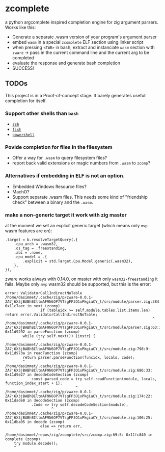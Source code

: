 # zcomplete

a python argcomplete inspired completion engine for zig argument parsers.
Works like this:

- Generate a separate .wasm version of your program's argument parser
- embed `wasm` in a special `zcomplete` ELF section using linker script
- when pressing `<TAB>` in bash,
  extract and instanciate `wasm` section with `zware` -> pass in the current command
  line and the current arg to be completed
- evaluate the response and generate bash completion
- SUCCESS!

## TODOs

This project is in a Proof-of-concept stage. It barely generates 
useful completion for itself.

### Support other shells than `bash`

- [`zsh`](https://github.com/zsh-users/zsh-completions)
- [`fish`](https://fishshell.com/docs/current/completions.html)
- [`powershell`](https://learn.microsoft.com/en-us/powershell/scripting/learn/shell/tab-completion?view=powershell-7.5)

### Povide completion for files in the filesystem

- Offer a way for `.wasm` to query filesystem files?
- report back valid extensions or magic numbers from `.wasm` to `zcomp`?

### Alternatives if embedding in ELF is not an option.

- Embedded Windows Resource files?
- MachO?
- Support separate .wasm files.
  This needs some kind of "friendship check" between a binary and the `.wasm`.

### make a non-generic target it work with zig master

at the moment we set an explicit generic target (which means only `mvp`
wasm features are on):

```zig
.target = b.resolveTargetQuery(.{
    .cpu_arch = .wasm32,
    .os_tag = .freestanding,
    .abi = .none,
    .cpu_model = .{
        .explicit = std.Target.Cpu.Model.generic(.wasm32),
    },
}),
```

zware works always with 0.14.0, on master with only `wasm32-freestanding`
it fails. Maybe only `mvp` wasm32 should be supported, but this is the
error:

```
error: ValidatorCallIndirectNoTable
/home/dasimmet/.cache/zig/p/zware-0.0.1-ZA7j6X3jBABhBIltmAF9N6OP7VTsgFP3O1xPkgiaCY_t/src/module/parser.zig:384:68: 0x11c7aec in next (zcomp)
                if (tableidx >= self.module.tables.list.items.len) return error.ValidatorCallIndirectNoTable;
                                                                   ^
/home/dasimmet/.cache/zig/p/zware-0.0.1-ZA7j6X3jBABhBIltmAF9N6OP7VTsgFP3O1xPkgiaCY_t/src/module/parser.zig:63:16: 0x11d9292 in parseFunction (zcomp)
        while (try self.next()) |instr| {
               ^
/home/dasimmet/.cache/zig/p/zware-0.0.1-ZA7j6X3jBABhBIltmAF9N6OP7VTsgFP3O1xPkgiaCY_t/src/module.zig:798:9: 0x11d973a in readFunction (zcomp)
        return parser.parseFunction(funcidx, locals, code);
        ^
/home/dasimmet/.cache/zig/p/zware-0.0.1-ZA7j6X3jBABhBIltmAF9N6OP7VTsgFP3O1xPkgiaCY_t/src/module.zig:686:33: 0x11d9e27 in decodeCodeSection (zcomp)
            const parsed_code = try self.readFunction(module, locals, function_index_start + i);
                                ^
/home/dasimmet/.cache/zig/p/zware-0.0.1-ZA7j6X3jBABhBIltmAF9N6OP7VTsgFP3O1xPkgiaCY_t/src/module.zig:174:22: 0x11dade0 in decodeSection (zcomp)
            .Code => try self.decodeCodeSection(module),
                     ^
/home/dasimmet/.cache/zig/p/zware-0.0.1-ZA7j6X3jBABhBIltmAF9N6OP7VTsgFP3O1xPkgiaCY_t/src/module.zig:106:25: 0x11dba05 in decode (zcomp)
                else => return err,
                        ^
/home/dasimmet/repos/zig/zcomplete/src/zcomp.zig:69:5: 0x11fc840 in complete (zcomp)
    try module.decode();
    ^

```
